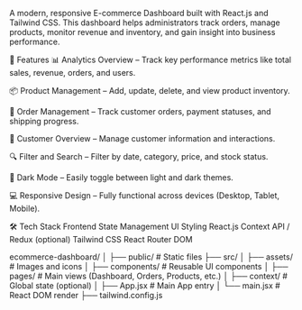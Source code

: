 A modern, responsive E-commerce Dashboard built with React.js and Tailwind CSS. This dashboard helps administrators track orders, manage products, monitor revenue and inventory, and gain insight into business performance.

📌 Features
📊 Analytics Overview – Track key performance metrics like total sales, revenue, orders, and users.

📦 Product Management – Add, update, delete, and view product inventory.

🧾 Order Management – Track customer orders, payment statuses, and shipping progress.

👥 Customer Overview – Manage customer information and interactions.

🔍 Filter and Search – Filter by date, category, price, and stock status.

🌙 Dark Mode – Easily toggle between light and dark themes.

💻 Responsive Design – Fully functional across devices (Desktop, Tablet, Mobile).

🛠️ Tech Stack
Frontend	State Management	UI Styling
React.js	Context API / Redux (optional)	Tailwind CSS
React Router DOM

ecommerce-dashboard/
│
├── public/                 # Static files
├── src/
│   ├── assets/             # Images and icons
│   ├── components/         # Reusable UI components
│   ├── pages/              # Main views (Dashboard, Orders, Products, etc.)
│   ├── context/            # Global state (optional)
│   ├── App.jsx             # Main App entry
│   └── main.jsx            # React DOM render
├── tailwind.config.js
